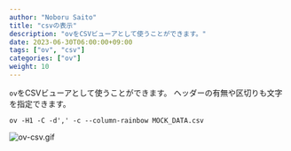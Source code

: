 ```yaml
---
author: "Noboru Saito"
title: "csvの表示"
description: "ovをCSVビューアとして使うことができます。"
date: 2023-06-30T06:00:00+09:00
tags: ["ov", "csv"]
categories: ["ov"]
weight: 10
---
```


`ov`をCSVビューアとして使うことができます。
ヘッダーの有無や区切りも文字を指定できます。

```console
ov -H1 -C -d',' -c --column-rainbow MOCK_DATA.csv
```

![ov-csv.gif](/ov/ov-csv.gif)
